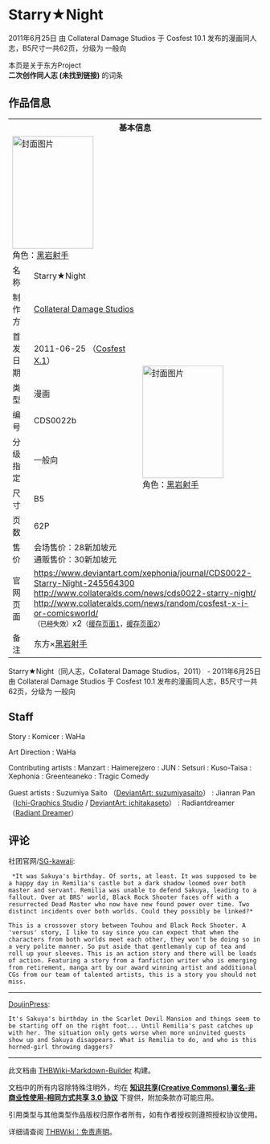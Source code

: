 # Starry★Night

<!-- source html: G:\repos\THBWiki-Markdown-Builder\THBWikiMarkdown\Temp\main\9\90\ns0%3AStarry%E2%98%85Night.html -->

2011年6月25日 由 Collateral Damage Studios 于 Cosfest 10.1 发布的漫画同人志，B5尺寸一共62页，分级为 一般向

本页是关于东方Project  
 **二次创作同人志 (未找到链接)** 的词条
## 作品信息

<table><tbody><tr><th colspan="3">基本信息</th></tr><tr><td class="cover-artwork-mobile" colspan="2"><a href="./文件-Starry★Night封面.jpg.md" class="image" title="封面图片"><img alt="封面图片" src="https://upload.thwiki.cc/7/7d/Starry%E2%98%85Night%E5%B0%81%E9%9D%A2.jpg" decoding="async" loading="lazy" width="161" height="224" data-file-width="158" data-file-height="220"></a><div class="cover-char">角色：<a href="/index.php?title=%E9%BB%91%E5%B2%A9%E5%B0%84%E6%89%8B&amp;action=edit&amp;redlink=1" class="new" title="黑岩射手（页面不存在）">黑岩射手</a></div></td>
</tr><tr><td class="label">名称</td><td colspan="2"> Starry★Night </td></tr><tr><td class="label">制作方</td><td><a href="./Collateral_Damage_Studios.md" title="Collateral Damage Studios">Collateral Damage Studios</a></td><td class="cover-artwork" rowspan="8" style="min-width:224px;"><a href="./文件-Starry★Night封面.jpg.md" class="image" title="封面图片"><img alt="封面图片" src="https://upload.thwiki.cc/7/7d/Starry%E2%98%85Night%E5%B0%81%E9%9D%A2.jpg" decoding="async" loading="lazy" width="161" height="224" data-file-width="158" data-file-height="220"></a><div class="cover-char">角色：<a href="/index.php?title=%E9%BB%91%E5%B2%A9%E5%B0%84%E6%89%8B&amp;action=edit&amp;redlink=1" class="new" title="黑岩射手（页面不存在）">黑岩射手</a></div></td>
</tr><tr><td class="label">首发日期</td><td>2011-06-25&#160;（<a href="/展会作品列表?e=Cosfest%2310_1">Cosfest X.1</a>）</td></tr><tr><td class="label">类型</td><td>漫画</td></tr><tr><td class="label">编号</td><td>CDS0022b</td></tr><tr><td class="label">分级指定</td><td>一般向</td></tr><tr><td class="label">尺寸</td><td>B5</td></tr><tr><td class="label">页数</td><td>62P</td></tr><tr><td class="label">售价</td><td>会场售价：28新加坡元<br>通贩售价：30新加坡元</td></tr>
<tr><td class="label">官网页面</td><td colspan="2"><a rel="nofollow" class="external free" href="https://www.deviantart.com/xephonia/journal/CDS0022-Starry-Night-245564300">https://www.deviantart.com/xephonia/journal/CDS0022-Starry-Night-245564300</a><br><a rel="nofollow" class="external free" href="http://www.collateralds.com/news/cds0022-starry-night/">http://www.collateralds.com/news/cds0022-starry-night/</a><br><a rel="nofollow" class="external free" href="http://www.collateralds.com/news/random/cosfest-x-i-or-comicsworld/">http://www.collateralds.com/news/random/cosfest-x-i-or-comicsworld/</a><br><span style="font-family: sans-serif; cursor: default; color:#555; font-size: 0.8em; bottom: 0.1em; font-weight: bold;" title="连接到已经失效网页">（已经失效）</span>x2<small>（<a rel="nofollow" class="external text" href="https://web.archive.org/web/20140716212047/http://www.collateralds.com/news/cds0022-starry-night/">缓存页面1</a>，<a rel="nofollow" class="external text" href="https://web.archive.org/web/20111223111852/http://www.collateralds.com/news/random/cosfest-x-i-or-comicsworld/">缓存页面2</a>）</small></td></tr><tr><td class="label">备注</td><td colspan="2">东方×<a href="https://zh.wikipedia.org/wiki/黑岩射手" class="extiw" title="wzh:黑岩射手">黑岩射手</a></td></tr></tbody></table>

Starry★Night（同人志，Collateral Damage Studios，2011） - 2011年6月25日 由 Collateral Damage Studios 于 Cosfest 10.1 发布的漫画同人志，B5尺寸一共62页，分级为 一般向
## Staff
Story
: Komicer
: WaHa

Art Direction
: WaHa

Contributing artists
: Manzart
: Haimerejzero
: JUN
: Setsuri
: Kuso-Taisa
: Xephonia
: Greenteaneko
: Tragic Comedy

Guest artists
: Suzumiya Saito （[DeviantArt: suzumiyasaito](https://www.deviantart.com/suzumiyasaito)）
: Jianran Pan （[Ichi-Graphics Studio](http://ichi-graphics.blogspot.com/) / [DeviantArt: ichitakaseto](https://www.deviantart.com/ichitakaseto)）
: Radiantdreamer （[Radiant Dreamer](https://radiantdreamer.net/)）

## 评论
  
社团官网/[SG-kawaii](https://web.archive.org/web/20110821023755/http://sg-kawaii.com/originals/djinshi/starry-night.html):
  

```
 *It was Sakuya's birthday. Of sorts, at least. It was supposed to be a happy day in Remilia's castle but a dark shadow loomed over both master and servant. Remilia was unable to defend Sakuya, leading to a fallout. Over at BRS' world, Black Rock Shooter faces off with a resurrected Dead Master who now have new found power over time. Two distinct incidents over both worlds. Could they possibly be linked?* 

This is a crossover story between Touhou and Black Rock Shooter. A 'versus' story, I like to say since you can expect that when the characters from both worlds meet each other, they won't be doing so in a very polite manner. So put aside that gentlemanly cup of tea and roll up your sleeves. This is an action story and there will be loads of action. Featuring a story from a fanfiction writer who is emerging from retirement, manga art by our award winning artist and additional CGs from our team of talented artists, this is a story you should not miss.
```

___

  
[DoujinPress](https://web.archive.org/web/20130908090341/http://www.doujinpress.com/products/102051~starry-night-touhou-remilia-sakuya-brs-doujin):
  

```
It's Sakuya's birthday in the Scarlet Devil Mansion and things seem to be starting off on the right foot... Until Remilia's past catches up with her. The situation only gets worse when more uninvited guests show up and Sakuya disappears. What is Remilia to do, and who is this horned-girl throwing daggers? 
```

  
  

  





---

此文档由 [THBWiki-Markdown-Builder](https://github.com/Delsin-Yu/THBWiki-Markdown-Builder) 构建。

文档中的所有内容除特殊注明外，均在 [**知识共享(Creative Commons) 署名-非商业性使用-相同方式共享 3.0 协议**](https://creativecommons.org/licenses/by-sa/3.0/deed.zh-hans) 下提供，附加条款亦可能应用。

引用类型与其他类型作品版权归原作者所有，如有作者授权则遵照授权协议使用。

详细请查阅 [THBWiki：免责声明](https://thbwiki.cc/THBWiki:%E5%85%8D%E8%B4%A3%E5%A3%B0%E6%98%8E)。

